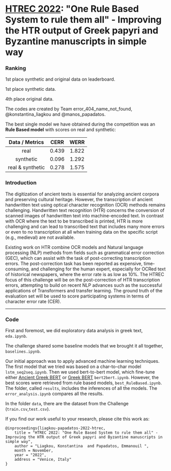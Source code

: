 # [HTREC 2022](https://www.aicrowd.com/challenges/htrec-2022/): "One Rule Based System to rule them all" - Improving the HTR output of Greek papyri and Byzantine manuscripts in simple way

### Ranking

1st place synthetic and original data on leaderboard.

1st place synthetic data.

4th place original data.

The codes are created by Team error_404_name_not_found, @konstantina_liagkou and @manos_papadatos.

The best single model we have obtained during the competition 
was an **Rule Based model** with scores on real and synthetic:

|  Data / Metrics  |  CERR   |  WERR   |
|:----------------:|:-------:|:-------:|
|       real       |  0.439  |  1.822  |
|    synthetic     |  0.096  |  1.292  |
| real & synthetic |  0.278  |  1.575  |

### Introduction

The digitization of ancient texts is essential for analyzing ancient corpora and preserving cultural heritage. However, the transcription of ancient handwritten text using optical character recognition (OCR) methods remains challenging. Handwritten text recognition (HTR) concerns the conversion of scanned images of handwritten text into machine-encoded text. In contrast with OCR where the text to be transcribed is printed, HTR is more challenging and can lead to transcribed text that includes many more errors or even to no transcription at all when training data on the specific script (e.g., medieval) are not available.

Existing work on HTR combine OCR models and Natural language processing (NLP) methods from fields such as grammatical error correction (GEC), which can assist with the task of post-correcting transcription errors. The post-correction task has been reported as expensive, time-consuming, and challenging for the human expert, especially for OCRed text of historical newspapers, where the error rate is as low as 10%. The HTREC focus of this challenge will be on the post-correction of HTR transcription errors, attempting to build on recent NLP advances such as the successful applications of Transformers and transfer learning. The ground truth of the evaluation set will be used to score participating systems in terms of character error rate (CER). 

<hr>

### Code

First and foremost, we did exploratory data analysis in greek text, `eda.ipynb`.

The challenge shared some baseline models that we brought it all together, `baselines.ipynb`.

Our initial approach was to apply advanced machine learning techniques. 
The first model that we tried was based on a char-to-char model `lstm_seq2seq.ipynb`.
Then we used bert-to-bert model, which fine-tune either 
[Ancient Greek BERT](https://huggingface.co/pranaydeeps/Ancient-Greek-BERT)
or [Greek BERT](https://huggingface.co/nlpaueb/bert-base-greek-uncased-v1) `bert2bert.ipynb`.
However, the best scores were retrieved from rule based models, `best_RuleBased.ipynb`.
The folder, called `results`, includes the inferences of all the models.
The `error_analysis.ipynb` compares all the results.

In the folder `data`, there are the dataset from the Challenge (`train.csv`,`test.csv`). 

If you find our work useful to your research, please cite this work as:

```
@inproceedings{liagkou-papadatos-2022-htrec,
    title = "HTREC 2022: "One Rule Based System to rule them all" - Improving the HTR output of Greek papyri and Byzantine manuscripts in simple way",
    author = "Liagkou, Konstantina  and Papadatos, Emmanouil ",
    month = November,
    year = "2022",
    address = "Venice, Italy"
}
```



